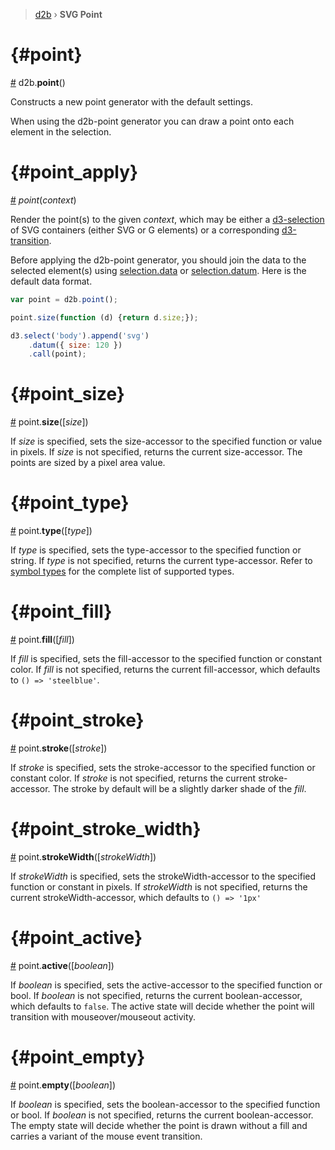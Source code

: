 > [d2b](../README.md) › **SVG Point**

# {#point}
[#](#point) d2b.**point**()

Constructs a new point generator with the default settings.

When using the d2b-point generator you can draw a point onto each element in the selection.

# {#point_apply}
[#](#point_apply) *point*(*context*)

Render the point(s) to the given *context*, which may be either a [d3-selection](https;//github.com/d3/d3-selection) of SVG containers (either SVG or G elements) or a corresponding [d3-transition](https;//github.com/d3/d3-transition).

Before applying the d2b-point generator, you should join the data to the selected element(s) using [selection.data](https;//github.com/d3/d3-selection#selection_data) or [selection.datum](https;//github.com/d3/d3-selection#selection_datum). Here is the default data format.

```javascript
var point = d2b.point();

point.size(function (d) {return d.size;});

d3.select('body').append('svg')
    .datum({ size: 120 })
    .call(point);
```

# {#point_size}
[#](#point_size) point.**size**([*size*])

If *size* is specified, sets the size-accessor to the specified function or value in pixels. If *size* is not specified, returns the current size-accessor. The points are sized by a pixel area value.

# {#point_type}
[#](#point_type) point.**type**([*type*])

If *type* is specified, sets the type-accessor to the specified function or string. If *type* is not specified, returns the current type-accessor. Refer to [symbol types](../shape/symbols.md) for the complete list of supported types.

# {#point_fill}
[#](#point_fill) point.**fill**([*fill*])

If *fill* is specified, sets the fill-accessor to the specified function or constant color. If *fill* is not specified, returns the current fill-accessor, which defaults to `() => 'steelblue'`.

# {#point_stroke}
[#](#point_stroke) point.**stroke**([*stroke*])

If *stroke* is specified, sets the stroke-accessor to the specified function or constant color. If *stroke* is not specified, returns the current stroke-accessor. The stroke by default will be a slightly darker shade of the *fill*.

# {#point_stroke_width}
[#](#point_stroke_width) point.**strokeWidth**([*strokeWidth*])

If *strokeWidth* is specified, sets the strokeWidth-accessor to the specified function or constant in pixels. If *strokeWidth* is not specified, returns the current strokeWidth-accessor, which defaults to `() => '1px'`

# {#point_active}
[#](#point_active) point.**active**([*boolean*])

If *boolean* is specified, sets the active-accessor to the specified function or bool. If *boolean* is not specified, returns the current boolean-accessor, which defaults to `false`. The active state will decide whether the point will transition with mouseover/mouseout activity.

# {#point_empty}
[#](#point_empty) point.**empty**([*boolean*])

If *boolean* is specified, sets the boolean-accessor to the specified function or bool. If *boolean* is not specified, returns the current boolean-accessor. The empty state will decide whether the point is drawn without a fill and carries a variant of the mouse event transition.
